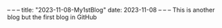 – – –
title: "2023-11-08-My1stBlog"
date: 2023-11-08
– – –
This is another blog but the first blog in GitHub

